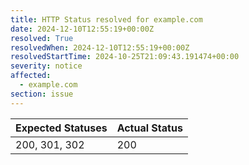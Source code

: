 ```yaml
---
title: HTTP Status resolved for example.com
date: 2024-12-10T12:55:19+00:00Z
resolved: True
resolvedWhen: 2024-12-10T12:55:19+00:00Z
resolvedStartTime: 2024-10-25T21:09:43.191474+00:00
severity: notice
affected:
  - example.com
section: issue
---
```


| Expected Statuses | Actual Status  |
|-------------------|----------------|
| 200, 301, 302 | 200 |
